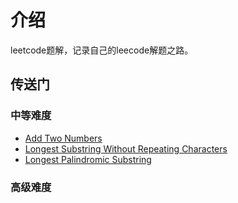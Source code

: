 # 介绍
leetcode题解，记录自己的leecode解题之路。

## 传送门
### 中等难度
- [Add Two Numbers](https://github.com/azl397985856/leetcode/blob/master/addTwoNumbers.md)
- [Longest Substring Without Repeating Characters](https://github.com/azl397985856/leetcode/blob/master/longestSubstringWithoutRepeatingCharacters.md)
- [Longest Palindromic Substring](https://github.com/azl397985856/leetcode/blob/master/longestPalindromicSubstring.md)

### 高级难度
